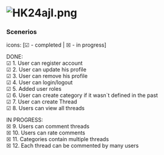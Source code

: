 # ![HK24ajI.png](https://iili.io/HK24ajI.png)

### Scenerios
icons: [☑ - completed | ☒ - in progress]

DONE: <br>
☑  1. User can register account<br>
☑  2. User can update his profile<br>
☑  3. User can remove his profile<br>
☑  4. User can login/logout<br>
☑  5. Added user roles<br>
☑  6. User can create category if it wasn`t defined in the past<br>
☑  7. User can create Thread<br>
☑  8. Users can view all threads<br>

IN PROGRESS:<br>
☒  9. Users can comment threads<br>
☒ 10. Users can rate comments<br>
☒ 11. Categories contain multiple threads<br>
☒ 12. Each thread can be commented by many users<br>



